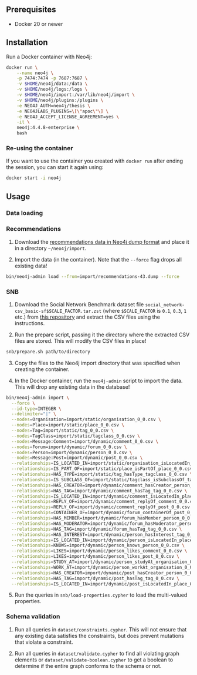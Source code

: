 ## Prerequisites

- Docker 20 or newer

## Installation

Run a Docker container with Neo4j:

```bash
docker run \
    --name neo4j \
    -p 7474:7474 -p 7687:7687 \
    -v $HOME/neo4j/data:/data \
    -v $HOME/neo4j/logs:/logs \
    -v $HOME/neo4j/import:/var/lib/neo4j/import \
    -v $HOME/neo4j/plugins:/plugins \
    -e NEO4J_AUTH=neo4j/thesis \
    -e NEO4JLABS_PLUGINS=\[\"apoc\"\] \
    -e NEO4J_ACCEPT_LICENSE_AGREEMENT=yes \
    -it \
    neo4j:4.4.8-enterprise \
    bash
```

### Re-using the container

If you want to use the container you created with `docker run` after ending the session, you can start it again using:

```bash
docker start -i neo4j
```

## Usage

### Data loading

### Recommendations

1. Download the [recommendations data in Neo4j dump format](https://github.com/neo4j-graph-examples/recommendations/blob/main/data/recommendations-43.dump) and place it in a directory `~/neo4j/import`.

2. Import the data (in the container). Note that the `--force` flag drops all existing data!

```bash
bin/neo4j-admin load --from=import/recommendations-43.dump --force
```

### SNB

1. Download the Social Network Benchmark dataset file `social_network-csv_basic-sf$SCALE_FACTOR.tar.zst` (where `$SCALE_FACTOR` is `0.1`, `0.3`, `1` etc.) from [this repository](https://github.com/ldbc/data-sets-surf-repository) and extract the CSV files using the instructions.

2. Run the prepare script, passing it the directory where the extracted CSV files are stored. This will modify the CSV files in place!

```bash
snb/prepare.sh path/to/directory
```

3. Copy the files to the Neo4j import directory that was specified when creating the container.

4. In the Docker container, run the `neo4j-admin` script to import the data. This will drop any existing data in the database!

```bash
bin/neo4j-admin import \
  --force \
  --id-type=INTEGER \
  --delimiter="|" \
  --nodes=Organisation=import/static/organisation_0_0.csv \
  --nodes=Place=import/static/place_0_0.csv \
  --nodes=Tag=import/static/tag_0_0.csv \
  --nodes=TagClass=import/static/tagclass_0_0.csv \
  --nodes=Message:Comment=import/dynamic/comment_0_0.csv \
  --nodes=Forum=import/dynamic/forum_0_0.csv \
  --nodes=Person=import/dynamic/person_0_0.csv \
  --nodes=Message:Post=import/dynamic/post_0_0.csv \
  --relationships=IS_LOCATED_IN=import/static/organisation_isLocatedIn_place_0_0.csv \
  --relationships=IS_PART_OF=import/static/place_isPartOf_place_0_0.csv \
  --relationships=HAS_TYPE=import/static/tag_hasType_tagclass_0_0.csv \
  --relationships=IS_SUBCLASS_OF=import/static/tagclass_isSubclassOf_tagclass_0_0.csv \
  --relationships=HAS_CREATOR=import/dynamic/comment_hasCreator_person_0_0.csv \
  --relationships=HAS_TAG=import/dynamic/comment_hasTag_tag_0_0.csv \
  --relationships=IS_LOCATED_IN=import/dynamic/comment_isLocatedIn_place_0_0.csv \
  --relationships=REPLY_OF=import/dynamic/comment_replyOf_comment_0_0.csv \
  --relationships=REPLY_OF=import/dynamic/comment_replyOf_post_0_0.csv \
  --relationships=CONTAINER_OF=import/dynamic/forum_containerOf_post_0_0.csv \
  --relationships=HAS_MEMBER=import/dynamic/forum_hasMember_person_0_0.csv \
  --relationships=HAS_MODERATOR=import/dynamic/forum_hasModerator_person_0_0.csv \
  --relationships=HAS_TAG=import/dynamic/forum_hasTag_tag_0_0.csv \
  --relationships=HAS_INTEREST=import/dynamic/person_hasInterest_tag_0_0.csv \
  --relationships=IS_LOCATED_IN=import/dynamic/person_isLocatedIn_place_0_0.csv \
  --relationships=KNOWS=import/dynamic/person_knows_person_0_0.csv \
  --relationships=LIKES=import/dynamic/person_likes_comment_0_0.csv \
  --relationships=LIKES=import/dynamic/person_likes_post_0_0.csv \
  --relationships=STUDY_AT=import/dynamic/person_studyAt_organisation_0_0.csv \
  --relationships=WORK_AT=import/dynamic/person_workAt_organisation_0_0.csv \
  --relationships=HAS_CREATOR=import/dynamic/post_hasCreator_person_0_0.csv \
  --relationships=HAS_TAG=import/dynamic/post_hasTag_tag_0_0.csv \
  --relationships=IS_LOCATED_IN=import/dynamic/post_isLocatedIn_place_0_0.csv
```

5. Run the queries in `snb/load-properties.cypher` to load the multi-valued properties.

### Schema validation

1. Run all queries in `dataset/constraints.cypher`. This will not ensure that any existing data satisfies the constraints, but does prevent mutations that violate a constraint.

2. Run all queries in `dataset/validate.cypher` to find all violating graph elements or `dataset/validate-boolean.cypher` to get a boolean to determine if the entire graph conforms to the schema or not.
